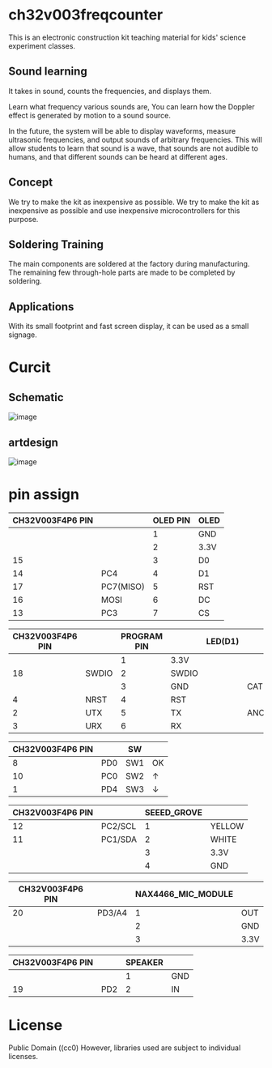 # ch32v003freqcounter

This is an electronic construction kit teaching material for kids' science experiment classes.
## Sound learning

It takes in sound, counts the frequencies, and displays them.

Learn what frequency various sounds are,
You can learn how the Doppler effect is generated by motion to a sound source.


In the future, the system will be able to display waveforms, measure ultrasonic frequencies, and output sounds of arbitrary frequencies.
This will allow students to learn that sound is a wave, that sounds are not audible to humans, and that different sounds can be heard at different ages.


## Concept
We try to make the kit as inexpensive as possible. We try to make the kit as inexpensive as possible and use inexpensive microcontrollers for this purpose.

## Soldering Training
The main components are soldered at the factory during manufacturing. The remaining few through-hole parts are made to be completed by soldering.

## Applications

With its small footprint and fast screen display, it can be used as a small signage.

# Curcit

## Schematic

![image](https://github.com/user-attachments/assets/f9bb966e-5fb7-449d-bd39-e4527e4bff9e)

## artdesign
![image](https://github.com/user-attachments/assets/651a34eb-79ba-451a-b981-b10114599e5b)



# pin assign

| CH32V003F4P6 PIN |           | OLED PIN | OLED |
|------------------|-----------|----------|------|
|                  |           | 1        | GND  |
|                  |           | 2        | 3.3V |
| 15               |           | 3        | D0   |
| 14               | PC4       | 4        | D1   |
| 17               | PC7(MISO) | 5        | RST  |
| 16               | MOSI      | 6        | DC   |
| 13               | PC3       | 7        | CS   |

| CH32V003F4P6 PIN |       | PROGRAM PIN |   | LED(D1) |         |
|------------------|-------|-------------|-------|---------|---------|
|                  |       | 1           | 3.3V  |         |         |
| 18               | SWDIO | 2           | SWDIO |         |         |
|                  |       | 3           | GND   |         | CATHODE |
| 4                | NRST  | 4           | RST   |         |         |
| 2                | UTX   | 5           | TX    |         | ANODE   |
| 3                | URX   | 6           | RX    |         |         |



| CH32V003F4P6 PIN |           | SW  |  |
|------------------|-----------|-----|------|
| 8                | PD0       | SW1 | OK   |
| 10               | PC0       | SW2 | ↑    |
| 1                | PD4       | SW3 | ↓    |


| CH32V003F4P6 PIN |         | SEEED_GROVE |    |
|------------------|---------|-------------|--------|
| 12               | PC2/SCL | 1           | YELLOW |
| 11               | PC1/SDA | 2           | WHITE  |
|                  |         | 3           | 3.3V   |
|                  |         | 4           | GND    |



| CH32V003F4P6 PIN |        | NAX4466_MIC_MODULE |  |
|------------------|--------|--------------------|------|
| 20               | PD3/A4 | 1                  | OUT  |
|                  |        | 2                  | GND  |
|                  |        | 3                  | 3.3V |

| CH32V003F4P6 PIN |      | SPEAKER |  |
|------------------|------|---------|------|
|                  |      | 1       | GND  |
| 19               | PD2  | 2       | IN   |

# License

Public Domain ((cc0)
However, libraries used are subject to individual licenses.
